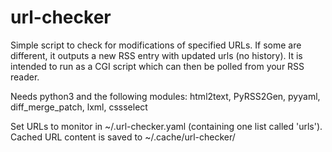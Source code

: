 # url-checker
Simple script to check for modifications of specified URLs. If some are different, it
outputs a new RSS entry with updated urls (no history).
It is intended to run as a CGI script which can then be polled from your RSS reader.

Needs python3 and the following modules:
html2text, PyRSS2Gen, pyyaml, diff_merge_patch, lxml, cssselect

Set URLs to monitor in ~/.url-checker.yaml (containing one list called 'urls').
Cached URL content is saved to ~/.cache/url-checker/
